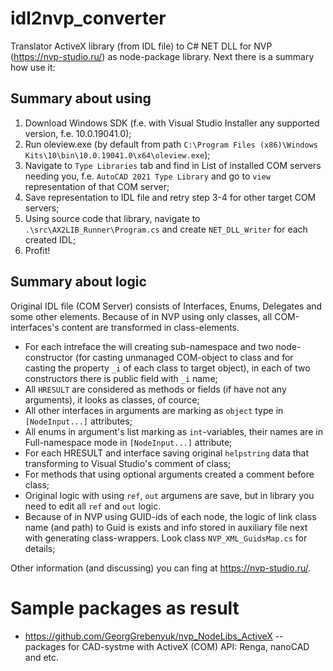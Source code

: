 # idl2nvp_converter
Translator ActiveX library (from IDL file) to C# NET DLL for NVP (https://nvp-studio.ru/) as node-package library. Next there is a summary how use it:

## Summary about using

1. Download Windows SDK (f.e. with Visual Studio Installer any supported version, f.e. 10.0.19041.0);
2. Run oleview.exe (by default from path `C:\Program Files (x86)\Windows Kits\10\bin\10.0.19041.0\x64\oleview.exe`);
3. Navigate to `Type Libraries` tab and find in List of installed COM servers needing you, f.e. `AutoCAD 2021 Type Library` and go to `view` representation of that COM server;
4. Save representation to IDL file and retry step 3-4 for other target COM servers;
5. Using source code that library, navigate to `.\src\AX2LIB_Runner\Program.cs` and create `NET_DLL_Writer` for each created IDL;
6. Profit!

## Summary about logic

Original IDL file (COM Server) consists of Interfaces, Enums, Delegates and some other elements. Because of in NVP using only classes, all COM-interfaces's content are transformed in class-elements.
* For each intreface the will creating sub-namespace and two node-constructor (for casting unmanaged COM-object to class and for casting the property `_i` of each class to target object), in each of two constructors there is public field with `_i` name;
* All `HRESULT` are considered as methods or fields (if have not any arguments), it looks as classes, of cource;
* All other interfaces in arguments are marking as `object` type in `[NodeInput...]` attributes;
* All enums in argument's list marking as `int`-variables, their names are in Full-namespace mode in `[NodeInput...]` attribute;
* For each HRESULT and interface saving original `helpstring` data that transforming to Visual Studio's comment of class;
* For methods that using optional arguments created a comment before class;
* Original logic with using `ref`, `out` argumens are save, but in library you need to edit all `ref` and `out` logic.
* Because of in NVP using GUID-ids of each node, the logic of link class name (and path) to Guid is exists and info stored in auxiliary file next with generating class-wrappers. Look class `NVP_XML_GuidsMap.cs` for details;

Other information (and discussing) you can fing at https://nvp-studio.ru/.

# Sample packages as result

* https://github.com/GeorgGrebenyuk/nvp_NodeLibs_ActiveX -- packages for CAD-systme with ActiveX (COM) API: Renga, nanoCAD and etc. 